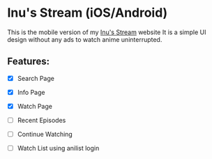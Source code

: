 # Inu's Stream (iOS/Android)

This is the mobile version of my [Inu's Stream](https://inu.watch) website
It is a simple UI design without any ads to watch anime uninterrupted.

## Features:
- [x] Search Page
- [x] Info Page
- [x] Watch Page
- [ ] Recent Episodes
- [ ] Continue Watching
- [ ] Watch List using anilist login

